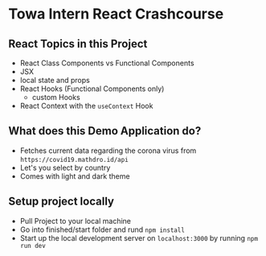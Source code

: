 # Towa Intern React Crashcourse

## React Topics in this Project
* React Class Components vs Functional Components
* JSX
* local state and props
* React Hooks (Functional Components only)
  * custom Hooks
* React Context with the `useContext` Hook

## What does this Demo Application do?
* Fetches current data regarding the corona virus from `https://covid19.mathdro.id/api`
* Let's you select by country
* Comes with light and dark theme

## Setup project locally
* Pull Project to your local machine
* Go into finished/start folder and rund `npm install`
* Start up the local development server on `localhost:3000` by running `npm run dev`

